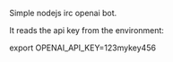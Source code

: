 Simple nodejs irc openai bot.

It reads the api key from the environment:

export OPENAI_API_KEY=123mykey456